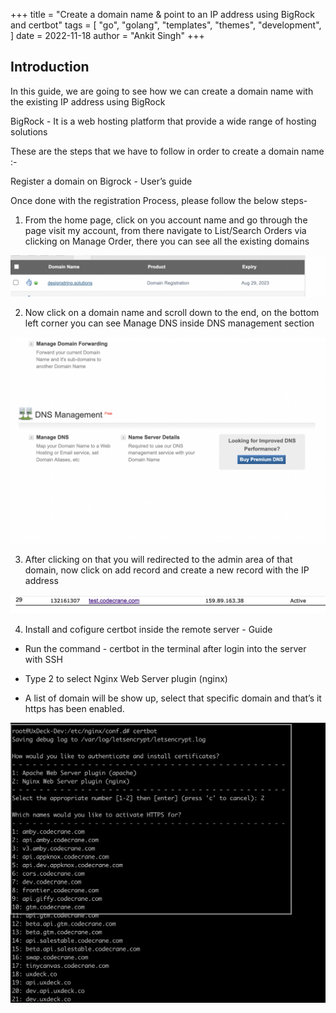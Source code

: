 +++
title = "Create a domain name & point to an IP address using BigRock and certbot"
tags = [
    "go",
    "golang",
    "templates",
    "themes",
    "development",
]
date = 2022-11-18
author = "Ankit Singh"
+++

## Introduction
In this guide, we are going to see how we can create a domain name with the existing IP address using BigRock

BigRock - It is a web hosting platform that provide a wide range of hosting solutions

These are the steps that we have to follow in order to create a domain name :-

Register a domain on Bigrock -  User’s guide

Once done with the registration Process, please follow the below steps-

1. From the home page, click on you account name and go through the page visit my account, from there navigate to List/Search Orders via clicking on Manage Order, there you can see all the existing domains


![alt text](https://github.com/DesignString/designstring-tech-blogs/blob/main/content/post/images/domain.png?raw=true)

2.  Now click on a  domain name and scroll down to the end, on the bottom left corner you can see Manage DNS inside DNS management section

![alt text](https://github.com/DesignString/designstring-tech-blogs/blob/main/content/post/images/manage_dns.png?raw=true)

3.  After clicking on that you will redirected to the admin area of that domain, now click on add record and create a new record with the IP address

![alt text](https://github.com/DesignString/designstring-tech-blogs/blob/main/content/post/images/new_record.png?raw=true)

 4. Install and cofigure certbot inside the remote server - Guide

* Run the command - certbot in the terminal after login into the server with SSH

* Type 2 to select Nginx Web Server plugin (nginx)

* A list of domain will be show up, select that specific domain and that’s it https has been enabled.

![alt text](https://github.com/DesignString/designstring-tech-blogs/blob/main/content/post/images/https_enabled.png?raw=true)


